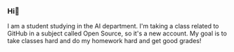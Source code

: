 ### Hi👋

I am a student studying in the AI department.
I'm taking a class related to GitHub in a subject called Open Source, so it's a new account.
My goal is to take classes hard and do my homework hard and get good grades!
